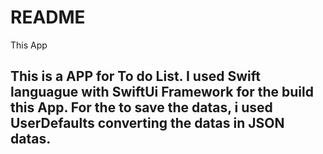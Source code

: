 # README

This App 

## This is a APP for To do List. I used Swift languague with SwiftUi Framework for the build this App. For the to save the datas, i used UserDefaults converting the datas in JSON datas. 


